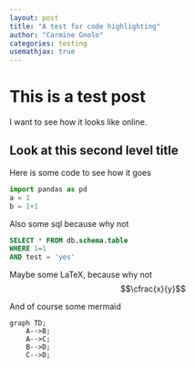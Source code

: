 ```yaml
---
layout: post
title: "A test for code highlighting"
author: "Carmine Gnolo"
categories: testing
usemathjax: true
---
```


# This is a test post

I want to see how it looks like online. 

## Look at this second level title

Here is some code to see how it goes

```python
import pandas as pd
a = 1
b = 1+1
```



Also some sql because why not

```sql
SELECT * FROM db.schema.table
WHERE 1=1
AND test = 'yes'
```



Maybe some LaTeX, because why not $$\cfrac{x}{y}$$



And of course some mermaid

```mermaid
graph TD;
    A-->B;
    A-->C;
    B-->D;
    C-->D;
```


